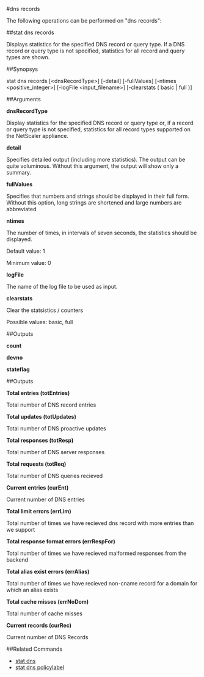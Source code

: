 #dns records

The following operations can be performed on "dns records":


##stat dns records

Displays statistics for the specified DNS record or query type. If a DNS record or query type is not specified, statistics for all record and query types are shown.


##Synopsys

stat dns records [&lt;dnsRecordType>] [-detail] [-fullValues] [-ntimes &lt;positive_integer>] [-logFile &lt;input_filename>] [-clearstats ( basic | full )]


##Arguments

<b>dnsRecordType</b>
Display statistics for the specified DNS record or query type or, if a record or query type is not specified, statistics for all record types supported on the NetScaler appliance.

<b>detail</b>
Specifies detailed output (including more statistics). The output can be quite voluminous. Without this argument, the output will show only a summary.

<b>fullValues</b>
Specifies that numbers and strings should be displayed in their full form. Without this option, long strings are shortened and large numbers are abbreviated

<b>ntimes</b>
The number of times, in intervals of seven seconds, the statistics should be displayed.
Default value: 1
Minimum value: 0

<b>logFile</b>
The name of the log file to be used as input.

<b>clearstats</b>
Clear the statsistics / counters
Possible values: basic, full



##Outputs

<b>count</b>

<b>devno</b>

<b>stateflag</b>



##Outputs

<b>Total entries (totEntries)</b>
Total number of DNS record entries

<b>Total updates (totUpdates)</b>
Total number of DNS proactive updates

<b>Total responses (totResp)</b>
Total number of DNS server responses

<b>Total requests (totReq)</b>
Total number of DNS queries recieved

<b>Current entries (curEnt)</b>
Current number of DNS entries

<b>Total limit errors (errLim)</b>
Total number of times we have recieved dns record with more entries than we support

<b>Total response format errors (errRespFor)</b>
Total number of times we have recieved malformed responses from the backend

<b>Total alias exist errors (errAlias)</b>
Total number of times we have recieved non-cname record for a domain for which an alias exists

<b>Total cache misses (errNoDom)</b>
Total number of cache misses

<b>Current records (curRec)</b>
Current number of DNS Records



##Related Commands

<ul><li><a href="../../..//">stat dns</a></li><li><a href="../../../#stat-dns-policy/#stat-dns-policy">stat dns policylabel</a></li></ul>



